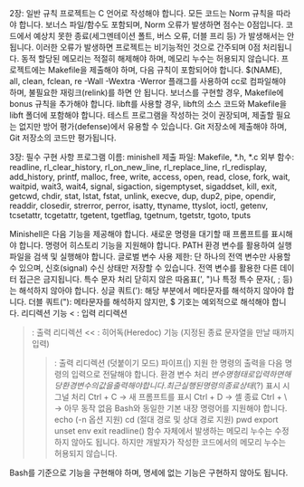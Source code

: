 2장: 일반 규칙
프로젝트는 C 언어로 작성해야 합니다.
모든 코드는 Norm 규칙을 따라야 합니다. 보너스 파일/함수도 포함되며, Norm 오류가 발생하면 점수는 0점입니다.
코드에서 예상치 못한 종료(세그멘테이션 폴트, 버스 오류, 더블 프리 등) 가 발생해서는 안 됩니다.
이러한 오류가 발생하면 프로젝트는 비기능적인 것으로 간주되며 0점 처리됩니다.
동적 할당된 메모리는 적절히 해제해야 하며, 메모리 누수는 허용되지 않습니다.
프로젝트에는 Makefile을 제출해야 하며, 다음 규칙이 포함되어야 합니다.
$(NAME), all, clean, fclean, re
-Wall -Wextra -Werror 플래그를 사용하여 cc로 컴파일해야 하며, 불필요한 재링크(relink)를 하면 안 됩니다.
보너스를 구현할 경우, Makefile에 bonus 규칙을 추가해야 합니다.
libft를 사용할 경우, libft의 소스 코드와 Makefile을 libft 폴더에 포함해야 합니다.
테스트 프로그램을 작성하는 것이 권장되며, 제출할 필요는 없지만 방어 평가(defense)에서 유용할 수 있습니다.
Git 저장소에 제출해야 하며, Git 저장소의 코드만 평가됩니다.

3장: 필수 구현 사항
프로그램 이름: minishell
제출 파일: Makefile, *.h, *.c
외부 함수:
readline, rl_clear_history, rl_on_new_line, rl_replace_line, rl_redisplay, add_history, printf, malloc, free,
write, access, open, read, close, fork, wait, waitpid, wait3, wait4, signal, sigaction, sigemptyset, sigaddset,
kill, exit, getcwd, chdir, stat, lstat, fstat, unlink, execve, dup, dup2, pipe, opendir, readdir, closedir, strerror,
perror, isatty, ttyname, ttyslot, ioctl, getenv, tcsetattr, tcgetattr, tgetent, tgetflag, tgetnum, tgetstr, tgoto, tputs

Minishell은 다음 기능을 제공해야 합니다.
새로운 명령을 대기할 때 프롬프트를 표시해야 합니다.
명령어 히스토리 기능을 지원해야 합니다.
PATH 환경 변수를 활용하여 실행 파일을 검색 및 실행해야 합니다.
글로벌 변수 사용 제한:
단 하나의 전역 변수만 사용할 수 있으며, 신호(signal) 수신 상태만 저장할 수 있습니다.
전역 변수를 활용한 다른 데이터 접근은 금지됩니다.
특수 문자 처리
닫히지 않은 따옴표(', ")나 특정 특수 문자(\, ; 등)는 해석하지 않아야 합니다.
싱글 쿼트('): 해당 부분에서 메타문자를 해석하지 않아야 합니다.
더블 쿼트("): 메타문자를 해석하지 않지만, $ 기호는 예외적으로 해석해야 합니다.
리디렉션 기능
< : 입력 리디렉션
> : 출력 리디렉션
<< : 히어독(Heredoc) 기능 (지정된 종료 문자열을 만날 때까지 입력)
>> : 출력 리디렉션 (덧붙이기 모드)
파이프(|) 지원
한 명령의 출력을 다음 명령의 입력으로 전달해야 합니다.
환경 변수 처리
$변수명 형태로 입력하면 해당 환경 변수의 값을 출력해야 합니다.
최근 실행된 명령의 종료 상태 ($?) 표시
시그널 처리
Ctrl + C → 새 프롬프트를 표시
Ctrl + D → 셸 종료
Ctrl + \ → 아무 동작 없음
Bash와 동일한 기본 내장 명령어를 지원해야 합니다.
echo (-n 옵션 지원)
cd (절대 경로 및 상대 경로 지원)
pwd
export
unset
env
exit
readline() 함수 자체에서 발생하는 메모리 누수는 수정하지 않아도 됩니다.
하지만 개발자가 작성한 코드에서의 메모리 누수는 허용되지 않습니다.

Bash를 기준으로 기능을 구현해야 하며, 명세에 없는 기능은 구현하지 않아도 됩니다.
